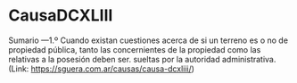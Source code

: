 # CausaDCXLIII
Sumario —1.º Cuando existan cuestiones acerca de si un terreno es o no de propiedad pública, tanto las concernientes de la propiedad como las relativas a la posesión deben ser. sueltas por la autoridad administrativa. (Link: https://sguera.com.ar/causas/causa-dcxliii/)
